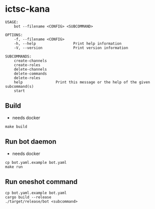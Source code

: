# ictsc-kana

```
USAGE:
    bot --filename <CONFIG> <SUBCOMMAND>

OPTIONS:
    -f, --filename <CONFIG>
    -h, --help                 Print help information
    -V, --version              Print version information

SUBCOMMANDS:
    create-channels
    create-roles
    delete-channels
    delete-commands
    delete-roles
    help               Print this message or the help of the given subcommand(s)
    start
```

## Build

- needs docker

```
make build
```

## Run bot daemon

- needs docker

```
cp bot.yaml.example bot.yaml
make run
```

## Run oneshot command

```
cp bot.yaml.example bot.yaml
cargo build --release
./target/release/bot <subcommand>
```
